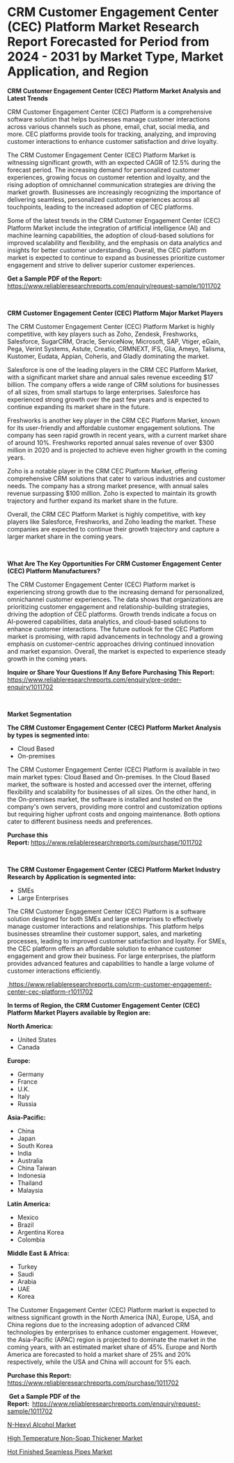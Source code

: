 <p><h1>CRM Customer Engagement Center (CEC) Platform Market Research Report Forecasted for Period from 2024 -  2031 by Market Type, Market Application, and Region</h1></p><p><strong>CRM Customer Engagement Center (CEC) Platform Market Analysis and Latest Trends</strong></p>
<p><p>CRM Customer Engagement Center (CEC) Platform is a comprehensive software solution that helps businesses manage customer interactions across various channels such as phone, email, chat, social media, and more. CEC platforms provide tools for tracking, analyzing, and improving customer interactions to enhance customer satisfaction and drive loyalty.</p><p>The CRM Customer Engagement Center (CEC) Platform Market is witnessing significant growth, with an expected CAGR of 12.5% during the forecast period. The increasing demand for personalized customer experiences, growing focus on customer retention and loyalty, and the rising adoption of omnichannel communication strategies are driving the market growth. Businesses are increasingly recognizing the importance of delivering seamless, personalized customer experiences across all touchpoints, leading to the increased adoption of CEC platforms.</p><p>Some of the latest trends in the CRM Customer Engagement Center (CEC) Platform Market include the integration of artificial intelligence (AI) and machine learning capabilities, the adoption of cloud-based solutions for improved scalability and flexibility, and the emphasis on data analytics and insights for better customer understanding. Overall, the CEC platform market is expected to continue to expand as businesses prioritize customer engagement and strive to deliver superior customer experiences.</p></p>
<p><strong>Get a Sample PDF of the Report:&nbsp;</strong> <a href="https://www.reliableresearchreports.com/enquiry/request-sample/1011702">https://www.reliableresearchreports.com/enquiry/request-sample/1011702</a></p>
<p>&nbsp;</p>
<p><strong>CRM Customer Engagement Center (CEC) Platform Major Market Players</strong></p>
<p><p>The CRM Customer Engagement Center (CEC) Platform Market is highly competitive, with key players such as Zoho, Zendesk, Freshworks, Salesforce, SugarCRM, Oracle, ServiceNow, Microsoft, SAP, Vtiger, eGain, Pega, Verint Systems, Astute, Creatio, CRMNEXT, IFS, Glia, Ameyo, Talisma, Kustomer, Eudata, Appian, Coheris, and Gladly dominating the market.</p><p>Salesforce is one of the leading players in the CRM CEC Platform Market, with a significant market share and annual sales revenue exceeding $17 billion. The company offers a wide range of CRM solutions for businesses of all sizes, from small startups to large enterprises. Salesforce has experienced strong growth over the past few years and is expected to continue expanding its market share in the future.</p><p>Freshworks is another key player in the CRM CEC Platform Market, known for its user-friendly and affordable customer engagement solutions. The company has seen rapid growth in recent years, with a current market share of around 10%. Freshworks reported annual sales revenue of over $300 million in 2020 and is projected to achieve even higher growth in the coming years.</p><p>Zoho is a notable player in the CRM CEC Platform Market, offering comprehensive CRM solutions that cater to various industries and customer needs. The company has a strong market presence, with annual sales revenue surpassing $100 million. Zoho is expected to maintain its growth trajectory and further expand its market share in the future.</p><p>Overall, the CRM CEC Platform Market is highly competitive, with key players like Salesforce, Freshworks, and Zoho leading the market. These companies are expected to continue their growth trajectory and capture a larger market share in the coming years.</p></p>
<p>&nbsp;</p>
<p><strong>What Are The Key Opportunities For CRM Customer Engagement Center (CEC) Platform Manufacturers?</strong></p>
<p><p>The CRM Customer Engagement Center (CEC) Platform market is experiencing strong growth due to the increasing demand for personalized, omnichannel customer experiences. The data shows that organizations are prioritizing customer engagement and relationship-building strategies, driving the adoption of CEC platforms. Growth trends indicate a focus on AI-powered capabilities, data analytics, and cloud-based solutions to enhance customer interactions. The future outlook for the CEC Platform market is promising, with rapid advancements in technology and a growing emphasis on customer-centric approaches driving continued innovation and market expansion. Overall, the market is expected to experience steady growth in the coming years.</p></p>
<p><strong>Inquire or Share Your Questions If Any Before Purchasing This Report:</strong> <a href="https://www.reliableresearchreports.com/enquiry/pre-order-enquiry/1011702">https://www.reliableresearchreports.com/enquiry/pre-order-enquiry/1011702</a></p>
<p>&nbsp;</p>
<p><strong>Market Segmentation</strong></p>
<p><strong>The CRM Customer Engagement Center (CEC) Platform Market Analysis by types is segmented into:</strong></p>
<p><ul><li>Cloud Based</li><li>On-premises</li></ul></p>
<p><p>The CRM Customer Engagement Center (CEC) Platform is available in two main market types: Cloud Based and On-premises. In the Cloud Based market, the software is hosted and accessed over the internet, offering flexibility and scalability for businesses of all sizes. On the other hand, in the On-premises market, the software is installed and hosted on the company's own servers, providing more control and customization options but requiring higher upfront costs and ongoing maintenance. Both options cater to different business needs and preferences.</p></p>
<p><strong>Purchase this Report:&nbsp;</strong><a href="https://www.reliableresearchreports.com/purchase/1011702">https://www.reliableresearchreports.com/purchase/1011702</a></p>
<p>&nbsp;</p>
<p><strong>The CRM Customer Engagement Center (CEC) Platform Market Industry Research by Application is segmented into:</strong></p>
<p><ul><li>SMEs</li><li>Large Enterprises</li></ul></p>
<p><p>The CRM Customer Engagement Center (CEC) Platform is a software solution designed for both SMEs and large enterprises to effectively manage customer interactions and relationships. This platform helps businesses streamline their customer support, sales, and marketing processes, leading to improved customer satisfaction and loyalty. For SMEs, the CEC platform offers an affordable solution to enhance customer engagement and grow their business. For large enterprises, the platform provides advanced features and capabilities to handle a large volume of customer interactions efficiently.</p></p>
<p><a href="https://www.reliableresearchreports.com/crm-customer-engagement-center-cec-platform-r1011702">&nbsp;https://www.reliableresearchreports.com/crm-customer-engagement-center-cec-platform-r1011702</a></p>
<p><strong>In terms of Region, the CRM Customer Engagement Center (CEC) Platform Market Players available by Region are:</strong></p>
<p>
    <p> <strong> North America: </strong>
        <ul>
            <li>United States</li>
            <li>Canada</li>
        </ul>
        </p> 
    <p> <strong> Europe: </strong>
        <ul>
            <li>Germany</li>
            <li>France</li>
            <li>U.K.</li>
            <li>Italy</li>
            <li>Russia</li>
        </ul>
        </p> 
    <p> <strong> Asia-Pacific: </strong>
        <ul>
            <li>China</li>
            <li>Japan</li>
            <li>South Korea</li>
            <li>India</li>
            <li>Australia</li>
            <li>China Taiwan</li>
            <li>Indonesia</li>
            <li>Thailand</li>
            <li>Malaysia</li>
        </ul>
        </p> 
    <p> <strong> Latin America: </strong>
        <ul>
            <li>Mexico</li>
            <li>Brazil</li>
            <li>Argentina Korea</li>
            <li>Colombia</li>
        </ul>
        </p> 
    <p> <strong> Middle East & Africa: </strong>
        <ul>
            <li>Turkey</li>
            <li>Saudi</li>
            <li>Arabia</li>
            <li>UAE</li>
            <li>Korea</li>
        </ul>
    </p>
    </p>
<p><p>The Customer Engagement Center (CEC) Platform market is expected to witness significant growth in the North America (NA), Europe, USA, and China regions due to the increasing adoption of advanced CRM technologies by enterprises to enhance customer engagement. However, the Asia-Pacific (APAC) region is projected to dominate the market in the coming years, with an estimated market share of 45%. Europe and North America are forecasted to hold a market share of 25% and 20% respectively, while the USA and China will account for 5% each.</p></p>
<p><strong>Purchase this Report: </strong><a href="https://www.reliableresearchreports.com/purchase/1011702">https://www.reliableresearchreports.com/purchase/1011702</a></p>
<p>&nbsp;<strong>Get a Sample PDF of the Report:&nbsp;&nbsp;</strong><a href="https://www.reliableresearchreports.com/enquiry/request-sample/1011702">https://www.reliableresearchreports.com/enquiry/request-sample/1011702</a></p>
<p><strong></strong></p>
<p><p><a href="https://www.linkedin.com/pulse/n-hexyl-alcohol-market-size-trends-growth-outlook-forecasted-tvpke">N-Hexyl Alcohol Market</a></p><p><a href="https://www.linkedin.com/pulse/high-temperature-non-soap-thickener-market-size-furnishes-valuable-wiinf">High Temperature Non-Soap Thickener Market</a></p><p><a href="https://www.linkedin.com/pulse/hot-finished-seamless-pipes-market-insights-players-forecast-qjmgf">Hot Finished Seamless Pipes Market</a></p></p>